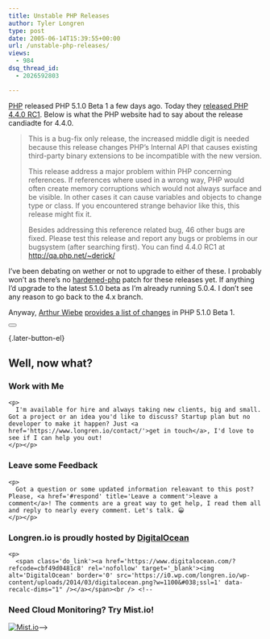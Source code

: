 ```yaml
---
title: Unstable PHP Releases
author: Tyler Longren
type: post
date: 2005-06-14T15:39:55+00:00
url: /unstable-php-releases/
views:
  - 984
dsq_thread_id:
  - 2026592803

---
```

[PHP][1] released PHP 5.1.0 Beta 1 a few days ago. Today they [released PHP 4.4.0 RC1][2]. Below is what the PHP website had to say about the release candiadte for 4.4.0.

> This is a bug-fix only release, the increased middle digit is needed because this release changes PHP&#8217;s Internal API that causes existing third-party binary extensions to be incompatible with the new version.
> 
> This release address a major problem within PHP concerning references. If references where used in a wrong way, PHP would often create memory corruptions which would not always surface and be visible. In other cases it can cause variables and objects to change type or class. If you encountered strange behavior like this, this release might fix it.
> 
> Besides addressing this reference related bug, 46 other bugs are fixed. Please test this release and report any bugs or problems in our bugsystem (after searching first). You can find 4.4.0 RC1 at <http://qa.php.net/~derick/>

I&#8217;ve been debating on wether or not to upgrade to either of these. I probably won&#8217;t as there&#8217;s no [hardened-php][3] patch for these releases yet. If anything I&#8217;d upgrade to the latest 5.1.0 beta as I&#8217;m already running 5.0.4. I don&#8217;t see any reason to go back to the 4.x branch.

Anyway, [Arthur Wiebe][4] [provides a list of changes][5] in PHP 5.1.0 Beta 1. 

<div class="wpulike wpulike-default " >
  <div class="wp_ulike_general_class wp_ulike_is_not_liked">
    <button type="button"
					aria-label="Like Button"
					data-ulike-id="1919"
					data-ulike-nonce="003b2454e7"
					data-ulike-type="likeThis"
					data-ulike-template="wpulike-default"
					data-ulike-display-likers="0"
					data-ulike-disable-pophover="0"
					class="wp_ulike_btn wp_ulike_put_image wp_likethis_1919"></button><span class="count-box"></span>
  </div>
</div>

[][6]{.later-button-el}

<div class='what-next'>
  <h2>
    Well, now what?
  </h2>
  
  <div class='hire'>
    <h3>
      Work with Me
    </h3>
    
    <p>
      I'm available for hire and always taking new clients, big and small. Got a project or an idea you'd like to discuss? Startup plan but no developer to make it happen? Just <a href='https://www.longren.io/contact/'>get in touch</a>, I'd love to see if I can help you out!
    </p></p>
  </div>
  
  <div class='hire'>
    <h3>
      Leave some Feedback
    </h3>
    
    <p>
      Got a question or some updated information releavant to this post? Please, <a href='#respond' title='Leave a comment'>leave a comment</a>! The comments are a great way to get help, I read them all and reply to nearly every comment. Let's talk. 😀
    </p></p>
  </div>
  
  <div class='now-what-bottom-ad'>
    <h3>
      Longren.io is proudly hosted by <a href='https://www.digitalocean.com/?refcode=cbf49d0481c8'>DigitalOcean</a>
    </h3>
    
    <p>
      <span class='do_link'><a href='https://www.digitalocean.com/?refcode=cbf49d0481c8' rel='nofollow' target='_blank'><img alt='DigitalOcean' border='0' src='https://i0.wp.com/longren.io/wp-content/uploads/2014/03/digitalocean.png?w=1100&#038;ssl=1' data-recalc-dims="1" /></a></span><br /> <!--

<h3>Need Cloud Monitoring? Try Mist.io!</h3>

<span class='do_link'><a href='http://mist.io/?ref=tyler' rel='nofollow' target='_blank'><img alt='Mist.io' border='0' src='https://i0.wp.com/longren.io/wp-content/uploads/2014/04/mistio.jpg?w=1100&#038;ssl=1' data-recalc-dims="1"></a></span>--></div> </div>

 [1]: http://www.php.net/
 [2]: http://qa.php.net/~derick/
 [3]: http://www.hardened-php.net/
 [4]: http://artooro.blogspot.com/
 [5]: http://artooro.blogspot.com/2005/06/php-510-beta-1-coming.html
 [6]: #